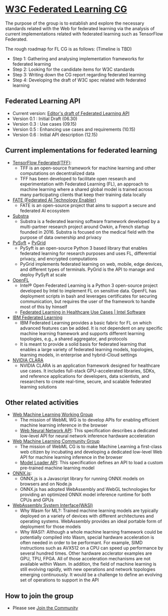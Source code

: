 # [W3C Federated Learning CG](https://www.w3.org/community/federated-learning/)
The purpose of the group is to establish and explore the necessary standards related with the Web for federated learning via the analysis of current implementations related with federated learning such as TensorFlow Federated.

The rough roadmap for FL CG is as follows:
(Timeline is TBD)
* Step 1: Gathering and analysing implementation frameworks for federated learning
* Step 2: Looking for the candidate items for W3C standards
* Step 3: Writing down the CG report regarding federated learning
* Step 4: Developing the draft of W3C spec related with federated learning

## Federated Learning API
 * Current version: [Editor's draft of Federated Learning API](https://w3c.github.io/federated-learning-cg/reports/index.html)
 * Version 0.1 : Initial Draft (06.30)
 * Version 0.3 : Use cases (09.15)
 * Version 0.5 : Enhancing use cases and requirements (10.15)
 * Version 0.6 : Initial API description (12.15)
     
## Current implementations for federated learning
* [TensorFlow Federated(TFF)](https://github.com/tensorflow/federated): 
  * TFF is an open-source framework for machine learning and other computations on decentralized data
  * TFF has been developed to facilitate open research and experimentation with Federated Learning (FL), an approach to machine learning where a shared global model is trained across many participating clients that keep their training data locally
* [FATE (Federated AI Technology Enabler)](https://fate.fedai.org/)
  * FATE is an open-source project that aims to support a secure and federated AI ecosystem
* [Substra](https://www.substra.ai/)
  * Substra is a federated learning software framework developed by a multi-partner research project around Owkin, a French startup founded in 2016. Substra is focused on the medical field with the purpose of data ownership and privacy
* [PySyft](https://github.com/OpenMined/PySyft) + [PyGrid](https://github.com/OpenMined/PyGrid)
  * PySyft is an open-source Python 3 based library that enables federated learning for research purposes and uses FL, differential privacy, and encrypted computations
  * PyGrid implements federated learning on web, mobile, edge devices, and different types of terminals. PyGrid is the API to manage and deploy PySyft at scale
* [OpenFL](https://github.com/intel/openfl)
  * Intel® Open Federated Learning is a Python 3 open-source project developed by Intel to implement FL on sensitive data. OpenFL has deployment scripts in bash and leverages certificates for securing communication, but requires the user of the framework to handle most of this by himself
  * [Federated Learning in Healthcare Use Cases | Intel Software](https://www.youtube.com/watch?v=z5jJsvvfKbM)
* [IBM Federated Learning](https://ibmfl.mybluemix.net/)
  * IBM Federated Learning provides a basic fabric for FL on which advanced features can be added. It is not dependent on any specific machine learning framework and supports different learning topologies, e.g., a shared aggregator, and protocols
  * It is meant to provide a solid basis for federated learning that enables a large variety of federated learning models, topologies, learning models, in enterprise and hybrid-Cloud settings
* [NVIDIA CLARA](https://developer.nvidia.com/clara)
  * NVIDIA CLARA is an application framework designed for healthcare use cases. It includes full-stack GPU-accelerated libraries, SDKs, and reference applications for developers, data scientists, and researchers to create real-time, secure, and scalable federated learning solutions


## Other related activities
* [Web Machine Learning Working Group](https://www.w3.org/groups/wg/webmachinelearning)
  * The mission of WebML WG is to develop APIs for enabling efficient machine learning inference in the browser
  * [Web Neural Network API](https://www.w3.org/TR/webnn/): This specification describes a dedicated low-level API for neural network inference hardware acceleration
* [Web Machine Learning Community Group](https://www.w3.org/community/webmachinelearning/)
  * The mission of WebML CG is to make Machine Learning a first-class web citizen by incubating and developing a dedicated low-level Web API for machine learning inference in the browser
  * [Model Loader API](https://webmachinelearning.github.io/model-loader/): This specification defines an API to load a custom pre-trained machine learning model
* [ONNX.js](https://github.com/microsoft/onnxjs):
  * ONNX.js is a Javascript library for running ONNX models on browsers and on Node.js
  * ONNX.js has adopted WebAssembly and WebGL technologies for providing an optimized ONNX model inference runtime for both CPUs and GPUs
* [WebAssembly System Interface(WASI)](https://github.com/WebAssembly/wasi-nn)
  * Why Wasm for ML?: Trained machine learning models are typically deployed on a variety of devices with different architectures and operating systems. WebAssembly provides an ideal portable form of deployment for those models
  * Why WASI?: Although a whole machine learning framework could be potentially compiled into Wasm, special hardware acceleration is often needed in order to be performant. For example, SIMD instructions such as AVX512 on a CPU can speed up performance by several hundred times. Other hardware acclerator examples are GPU, TPU, FPGA. All of those acceleration mechanisms are not available within Wasm. In addition, the field of machine learning is still evolving rapidly, with new operations and network topologies emerging continuously. It would be a challenge to define an evolving set of operations to support in the API 


 ## How to join the group
 * Please see [Join the Community](https://www.w3.org/community/federated-learning/join)

